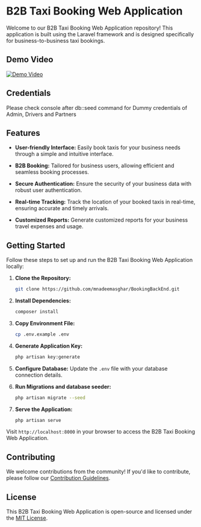 # B2B Taxi Booking Web Application

Welcome to our B2B Taxi Booking Web Application repository! This application is built using the Laravel framework and is designed specifically for business-to-business taxi bookings.

## Demo Video
[![Demo Video](https://img.youtube.com/vi/cKS0pCEyCmA/0.jpg)](https://youtu.be/cKS0pCEyCmA)

## Credentials
Please check console after db::seed command for Dummy credentials of Admin, Drivers and Partners

## Features

- **User-friendly Interface:** Easily book taxis for your business needs through a simple and intuitive interface.

- **B2B Booking:** Tailored for business users, allowing efficient and seamless booking processes.

- **Secure Authentication:** Ensure the security of your business data with robust user authentication.

- **Real-time Tracking:** Track the location of your booked taxis in real-time, ensuring accurate and timely arrivals.

- **Customized Reports:** Generate customized reports for your business travel expenses and usage.

## Getting Started

Follow these steps to set up and run the B2B Taxi Booking Web Application locally:

1. **Clone the Repository:**
   ```bash
   git clone https://github.com/mnadeemasghar/BookingBackEnd.git
   ```

2. **Install Dependencies:**
   ```bash
   composer install
   ```

3. **Copy Environment File:**
   ```bash
   cp .env.example .env
   ```

4. **Generate Application Key:**
   ```bash
   php artisan key:generate
   ```

5. **Configure Database:**
   Update the `.env` file with your database connection details.

6. **Run Migrations and database seeder:**
   ```bash
   php artisan migrate --seed
   ```

7. **Serve the Application:**
   ```bash
   php artisan serve
   ```

Visit `http://localhost:8000` in your browser to access the B2B Taxi Booking Web Application.

## Contributing

We welcome contributions from the community! If you'd like to contribute, please follow our [Contribution Guidelines](CONTRIBUTING.md).

## License

This B2B Taxi Booking Web Application is open-source and licensed under the [MIT License](LICENSE).

 
